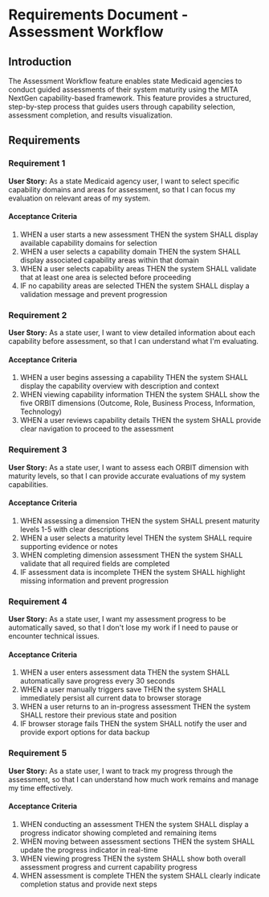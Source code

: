 # Requirements Document - Assessment Workflow

## Introduction

The Assessment Workflow feature enables state Medicaid agencies to conduct guided assessments of their system maturity using the MITA NextGen capability-based framework. This feature provides a structured, step-by-step process that guides users through capability selection, assessment completion, and results visualization.

## Requirements

### Requirement 1

**User Story:** As a state Medicaid agency user, I want to select specific capability domains and areas for assessment, so that I can focus my evaluation on relevant areas of my system.

#### Acceptance Criteria

1. WHEN a user starts a new assessment THEN the system SHALL display available capability domains for selection
2. WHEN a user selects a capability domain THEN the system SHALL display associated capability areas within that domain
3. WHEN a user selects capability areas THEN the system SHALL validate that at least one area is selected before proceeding
4. IF no capability areas are selected THEN the system SHALL display a validation message and prevent progression

### Requirement 2

**User Story:** As a state user, I want to view detailed information about each capability before assessment, so that I can understand what I'm evaluating.

#### Acceptance Criteria

1. WHEN a user begins assessing a capability THEN the system SHALL display the capability overview with description and context
2. WHEN viewing capability information THEN the system SHALL show the five ORBIT dimensions (Outcome, Role, Business Process, Information, Technology)
3. WHEN a user reviews capability details THEN the system SHALL provide clear navigation to proceed to the assessment

### Requirement 3

**User Story:** As a state user, I want to assess each ORBIT dimension with maturity levels, so that I can provide accurate evaluations of my system capabilities.

#### Acceptance Criteria

1. WHEN assessing a dimension THEN the system SHALL present maturity levels 1-5 with clear descriptions
2. WHEN a user selects a maturity level THEN the system SHALL require supporting evidence or notes
3. WHEN completing dimension assessment THEN the system SHALL validate that all required fields are completed
4. IF assessment data is incomplete THEN the system SHALL highlight missing information and prevent progression

### Requirement 4

**User Story:** As a state user, I want my assessment progress to be automatically saved, so that I don't lose my work if I need to pause or encounter technical issues.

#### Acceptance Criteria

1. WHEN a user enters assessment data THEN the system SHALL automatically save progress every 30 seconds
2. WHEN a user manually triggers save THEN the system SHALL immediately persist all current data to browser storage
3. WHEN a user returns to an in-progress assessment THEN the system SHALL restore their previous state and position
4. IF browser storage fails THEN the system SHALL notify the user and provide export options for data backup

### Requirement 5

**User Story:** As a state user, I want to track my progress through the assessment, so that I can understand how much work remains and manage my time effectively.

#### Acceptance Criteria

1. WHEN conducting an assessment THEN the system SHALL display a progress indicator showing completed and remaining items
2. WHEN moving between assessment sections THEN the system SHALL update the progress indicator in real-time
3. WHEN viewing progress THEN the system SHALL show both overall assessment progress and current capability progress
4. WHEN assessment is complete THEN the system SHALL clearly indicate completion status and provide next steps
